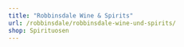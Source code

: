 ```yaml
---
title: "Robbinsdale Wine & Spirits"
url: /robbinsdale/robbinsdale-wine-und-spirits/
shop: Spirituosen
---
```

